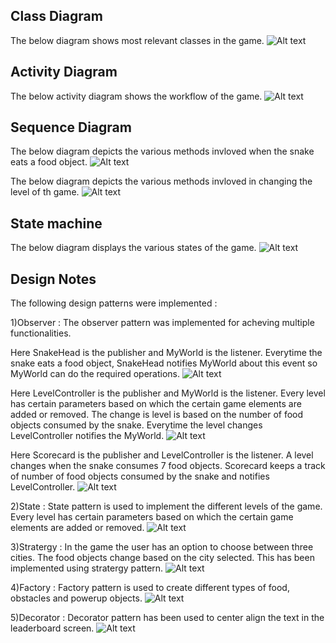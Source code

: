 ## Class Diagram
The below diagram shows most relevant classes in the game.
            ![Alt text](https://github.com/nguyensjsu/fa19-202-gangofive/blob/master/images/components.jpg "Class Diagram")

## Activity Diagram
The below activity diagram shows the workflow of the game.
            ![Alt text](https://github.com/nguyensjsu/fa19-202-gangofive/blob/master/images/ActivityDiagram1.png "Activity Diagram")

## Sequence Diagram
The below diagram depicts the various methods invloved when the snake eats a food object.
                ![Alt text](https://github.com/nguyensjsu/fa19-202-gangofive/blob/master/images/eatFoodSequence.jpg "Sequence Diagram(Food consumption)")


The below diagram depicts the various methods invloved in changing the level of th game.
                ![Alt text](https://github.com/nguyensjsu/fa19-202-gangofive/blob/master/images/LevelSeq.png "Sequence Diagram(Level Change)")

##  State machine
The below diagram displays the various states of the game.
                ![Alt text](https://github.com/nguyensjsu/fa19-202-gangofive/blob/master/images/StatemachineDiagram0.png "State machine")
            

## Design Notes
The following design patterns were implemented :


1)Observer : The observer pattern was implemented for acheving multiple functionalities.  

Here SnakeHead is the publisher and MyWorld is the listener. Everytime the snake eats a food object, SnakeHead notifies MyWorld about this event so MyWorld can do the required operations.
                ![Alt text](https://github.com/nguyensjsu/fa19-202-gangofive/blob/master/images/Food_Observer.jpg "Observer Pattern(Food)")


Here LevelController is the publisher and MyWorld is the listener. Every level has certain parameters based on which the certain game elements are added or removed. The change is level is based on the number of food objects consumed by the snake. Everytime the level changes LevelController notifies the MyWorld.
                ![Alt text](https://github.com/nguyensjsu/fa19-202-gangofive/blob/master/images/Level_Observer.jpg "Observer Pattern(Level)")


Here Scorecard is the publisher and LevelController is the listener. A level changes when the snake consumes 7 food objects. Scorecard keeps a track of number of food objects consumed by the snake and notifies LevelController.
                ![Alt text](https://github.com/nguyensjsu/fa19-202-gangofive/blob/master/images/Score_Observer.jpg "Observer Pattern(Score)")


2)State : State pattern is used to implement the different levels of the game. Every level has certain parameters based on which the certain game elements are added or removed. 
                ![Alt text](https://github.com/nguyensjsu/fa19-202-gangofive/blob/master/images/statePattern.jpg "State Pattern")


3)Stratergy : In the game the user has an option to choose between three cities. The food objects change based on the city selected. This has been implemented using stratergy pattern.
                ![Alt text](https://github.com/nguyensjsu/fa19-202-gangofive/blob/master/images/Strategy_Pattern.jpg "Strategy Pattern")


4)Factory : Factory pattern is used to create different types of food, obstacles and powerup objects.
                ![Alt text](https://github.com/nguyensjsu/fa19-202-gangofive/blob/master/images/factory_pattern.jpg "Factory Pattern")

5)Decorator : Decorator pattern has been used to center align the text in the leaderboard screen.
                ![Alt text](https://github.com/nguyensjsu/fa19-202-gangofive/blob/master/images/decorator_pattern.png "Decorator Pattern")


